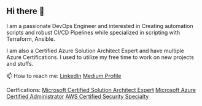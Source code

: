## Hi there 👋

I am a passionate DevOps Engineer and interested in Creating automation scripts and robust CI/CD Pipelines while specialized in scripting with Terraform, Ansible.

I am also a Certified Azure Solution Architect Expert and have multiple Azure Certifications. I used to utilize my free time to work on new projects and stuffs.

📫 How to reach me: [LinkedIn](https://www.linkedin.com/in/d4rrck-d3v90s-is-l8f3/) [Medium Profile](https://medium.com/@derrick-devops-blog-sharing)

Certfications: [Microsoft Certified Solution Architect Expert](https://www.credly.com/earner/earned/badge/a8a52007-ec38-476a-9c27-dba57a43ec2d) [Microsoft Azure Certified Administrator](https://www.credly.com/earner/earned/badge/66ba830f-a224-493b-ade8-d6c327fc3529) [AWS Certified Security Specialty](https://www.credly.com/earner/earned/badge/8bdd37ab-5fae-4c39-b214-fbe8fac4bc3b)

